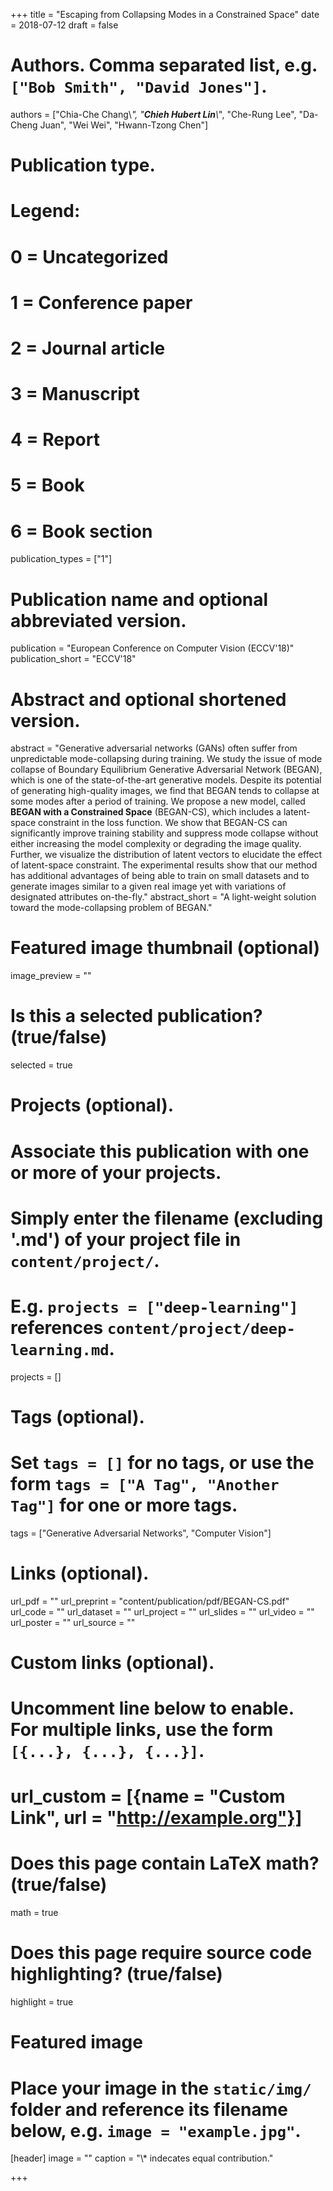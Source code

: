 +++
title = "Escaping from Collapsing Modes in a Constrained Space"
date = 2018-07-12
draft = false

# Authors. Comma separated list, e.g. `["Bob Smith", "David Jones"]`.
authors = ["Chia-Che Chang\\*", "***Chieh Hubert Lin***\\*", "Che-Rung Lee", "Da-Cheng Juan", "Wei Wei", "Hwann-Tzong Chen"]

# Publication type.
# Legend:
# 0 = Uncategorized
# 1 = Conference paper
# 2 = Journal article
# 3 = Manuscript
# 4 = Report
# 5 = Book
# 6 = Book section
publication_types = ["1"]

# Publication name and optional abbreviated version.
publication = "European Conference on Computer Vision (ECCV'18)"
publication_short = "ECCV'18"

# Abstract and optional shortened version.
abstract = "Generative adversarial networks (GANs) often suffer from unpredictable mode-collapsing during training. We study the issue of mode collapse of Boundary Equilibrium Generative Adversarial Network (BEGAN), which is one of the state-of-the-art generative models. Despite its potential of generating high-quality images, we find that BEGAN tends to collapse at some modes after a period of training. We propose a new model, called **BEGAN with a Constrained Space** (BEGAN-CS), which includes a latent-space constraint in the loss function. We show that BEGAN-CS can significantly improve training stability and suppress mode collapse without either increasing the model complexity or degrading the image quality. Further, we visualize the distribution of latent vectors to elucidate the effect of latent-space constraint. The experimental results show that our method has additional advantages of being able to train on small datasets and to generate images similar to a given real image yet with variations of designated attributes on-the-fly."
abstract_short = "A light-weight solution toward the mode-collapsing problem of BEGAN."

# Featured image thumbnail (optional)
image_preview = ""

# Is this a selected publication? (true/false)
selected = true

# Projects (optional).
#   Associate this publication with one or more of your projects.
#   Simply enter the filename (excluding '.md') of your project file in `content/project/`.
#   E.g. `projects = ["deep-learning"]` references `content/project/deep-learning.md`.
projects = []

# Tags (optional).
#   Set `tags = []` for no tags, or use the form `tags = ["A Tag", "Another Tag"]` for one or more tags.
tags = ["Generative Adversarial Networks", "Computer Vision"]

# Links (optional).
url_pdf = ""
url_preprint = "content/publication/pdf/BEGAN-CS.pdf"
url_code = ""
url_dataset = ""
url_project = ""
url_slides = ""
url_video = ""
url_poster = ""
url_source = ""

# Custom links (optional).
#   Uncomment line below to enable. For multiple links, use the form `[{...}, {...}, {...}]`.
# url_custom = [{name = "Custom Link", url = "http://example.org"}]

# Does this page contain LaTeX math? (true/false)
math = true

# Does this page require source code highlighting? (true/false)
highlight = true

# Featured image
# Place your image in the `static/img/` folder and reference its filename below, e.g. `image = "example.jpg"`.
[header]
image = ""
caption = "\\* indecates equal contribution."

+++
